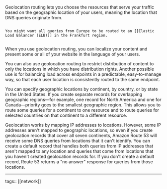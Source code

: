 Geolocation routing lets you choose the resources that serve your traffic based on the geographic location of your users, meaning the location that DNS queries originate from. 

```ad-example

You might want all queries from Europe to be routed to an [[Elastic Load Balancer (ELB)]] in the Frankfurt region.


```


When you use geolocation routing, you can localize your content and present some or all of your website in the language of your users. 

You can also use geolocation routing to restrict distribution of content to only the locations in which you have distribution rights. Another possible use is for balancing load across endpoints in a predictable, easy-to-manage way, so that each user location is consistently routed to the same endpoint.

You can specify geographic locations by continent, by country, or by state in the United States. If you create separate records for overlapping geographic regions—for example, one record for North America and one for Canada—priority goes to the smallest geographic region. This allows you to route some queries for a continent to one resource and to route queries for selected countries on that continent to a different resource.  

Geolocation works by mapping IP addresses to locations. However, some IP addresses aren't mapped to geographic locations, so even if you create geolocation records that cover all seven continents, Amazon Route 53 will receive some DNS queries from locations that it can't identify. You can create a default record that handles both queries from IP addresses that aren't mapped to any location and queries that come from locations that you haven't created geolocation records for. If you don't create a default record, Route 53 returns a "no answer" response for queries from those locations.

___
tags:: [[network]] 